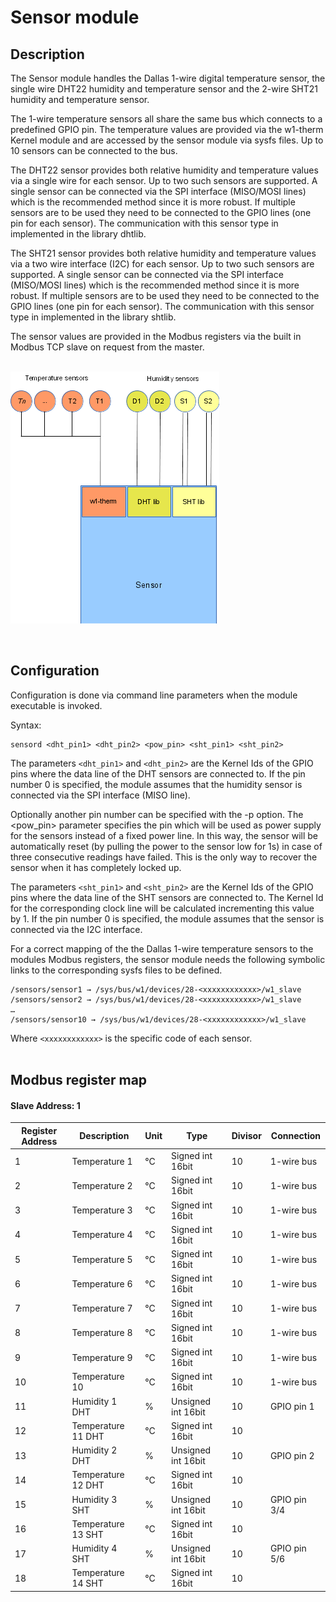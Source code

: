# Sensor module

## Description

The Sensor module handles the Dallas 1-wire digital temperature sensor, the single wire DHT22 humidity and temperature sensor and the 2-wire SHT21 humidity and temperature sensor.  

The 1-wire temperature sensors all share the same bus which connects to a predefined GPIO pin. The temperature values are provided via the w1-therm Kernel module and are accessed by the sensor module via sysfs files. Up to 10 sensors can be connected to the bus.  

The DHT22 sensor provides both relative humidity and temperature values via a single wire for each sensor. Up to two such sensors are supported. A single sensor can be connected via the SPI interface (MISO/MOSI lines) which is the recommended method since it is more robust. If multiple sensors are to be used they need to be connected to the GPIO lines (one pin for each sensor). The communication with this sensor type in implemented in the library dhtlib.  

The SHT21 sensor provides both relative humidity and temperature values via a two wire interface (I2C) for each sensor. Up to two such sensors are supported. A single sensor can be connected via the SPI interface (MISO/MOSI lines) which is the recommended method since it is more robust. If multiple sensors are to be used they need to be connected to the GPIO lines (one pin for each sensor). The communication with this sensor type in implemented in the library shtlib.  

The sensor values are provided in the Modbus registers via the built in Modbus TCP slave on request from the master.  
&nbsp;

![Sensor module](pictures/module-sensor.png)

&nbsp;


## Configuration

Configuration is done via command line parameters when the module executable is invoked.  

Syntax:  

    sensord <dht_pin1> <dht_pin2> <pow_pin> <sht_pin1> <sht_pin2>

The parameters `<dht_pin1>` and `<dht_pin2>` are the Kernel Ids of the GPIO pins where the data line of the DHT sensors are connected to. If the pin number 0 is specified, the module assumes that the humidity sensor is connected via the SPI interface (MISO line).  

Optionally another pin number can be specified with the -p option. The <pow_pin> parameter specifies the pin which will be used as power supply for the sensors instead of a fixed power line. In this way, the sensor will be automatically reset (by pulling the power to the sensor low for 1s) in case of three consecutive readings have failed. This is the only way to recover the sensor when it has completely locked up.  

The parameters `<sht_pin1>` and `<sht_pin2>` are the Kernel Ids of the GPIO pins where the data line of the SHT sensors are connected to. The Kernel Id for the corresponding clock line will be calculated incrementing this value by 1. If the pin number 0 is specified, the module assumes that the sensor is connected via the I2C interface.  

For a correct mapping of the the Dallas 1-wire temperature sensors to the modules Modbus registers, the sensor module needs the following symbolic links to the corresponding sysfs files to be defined.  

    /sensors/sensor1 → /sys/bus/w1/devices/28-<xxxxxxxxxxxx>/w1_slave
    /sensors/sensor2 → /sys/bus/w1/devices/28-<xxxxxxxxxxxx>/w1_slave
    …
    /sensors/sensor10 → /sys/bus/w1/devices/28-<xxxxxxxxxxxx>/w1_slave
    
Where `<xxxxxxxxxxxx>` is the specific code of each sensor.  
&nbsp;

## Modbus register map

#### Slave Address: 1

Register Address | Description | Unit | Type           | Divisor | Connection
-----------------|-------------|------|----------------|---------|-----------
1                |Temperature 1|  °C  |Signed int 16bit|   10    |1-wire bus
2                |Temperature 2|  °C  |Signed int 16bit|   10    |1-wire bus
3                |Temperature 3|  °C  |Signed int 16bit|   10    |1-wire bus
4                |Temperature 4|  °C  |Signed int 16bit|   10    |1-wire bus
5                |Temperature 5|  °C  |Signed int 16bit|   10    |1-wire bus
6                |Temperature 6|  °C  |Signed int 16bit|   10    |1-wire bus
7                |Temperature 7|  °C  |Signed int 16bit|   10    |1-wire bus
8                |Temperature 8|  °C  |Signed int 16bit|   10    |1-wire bus
9                |Temperature 9|  °C  |Signed int 16bit|   10    |1-wire bus
10               |Temperature 10|  °C  |Signed int 16bit|   10    |1-wire bus
11               |Humidity 1 DHT|  %   |Unsigned int 16bit| 10 | GPIO pin 1
12               |Temperature 11 DHT|°C|Signed int 16bit| 10 |
13               |Humidity 2 DHT|  %   |Unsigned int 16bit| 10 | GPIO pin 2
14               |Temperature 12 DHT|°C|Signed int 16bit| 10 |
15               |Humidity 3 SHT|  %   |Unsigned int 16bit| 10 | GPIO pin 3/4
16               |Temperature 13 SHT|°C|Signed int 16bit| 10 |
17               |Humidity 4 SHT|  %   |Unsigned int 16bit| 10 | GPIO pin 5/6
18               |Temperature 14 SHT|°C|Signed int 16bit| 10 |

